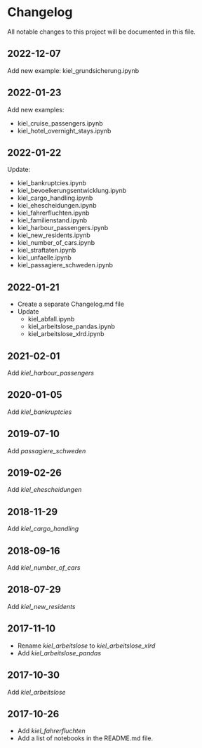 # Changelog

All notable changes to this project will be documented in this file.

## 2022-12-07

Add new example: kiel_grundsicherung.ipynb

## 2022-01-23

Add new examples:

- kiel_cruise_passengers.ipynb
- kiel_hotel_overnight_stays.ipynb

## 2022-01-22

Update:

- kiel_bankruptcies.ipynb
- kiel_bevoelkerungsentwicklung.ipynb
- kiel_cargo_handling.ipynb
- kiel_ehescheidungen.ipynb
- kiel_fahrerfluchten.ipynb
- kiel_familienstand.ipynb
- kiel_harbour_passengers.ipynb
- kiel_new_residents.ipynb
- kiel_number_of_cars.ipynb
- kiel_straftaten.ipynb
- kiel_unfaelle.ipynb
- kiel_passagiere_schweden.ipynb

## 2022-01-21

- Create a separate Changelog.md file
- Update
  - kiel_abfall.ipynb
  - kiel_arbeitslose_pandas.ipynb
  - kiel_arbeitslose_xlrd.ipynb

## 2021-02-01

Add *kiel_harbour_passengers*

## 2020-01-05

Add *kiel_bankruptcies*

## 2019-07-10

Add *passagiere_schweden*

## 2019-02-26

Add *kiel_ehescheidungen*

## 2018-11-29

Add *kiel_cargo_handling*

## 2018-09-16

Add *kiel_number_of_cars*

## 2018-07-29

Add *kiel_new_residents*

## 2017-11-10

- Rename *kiel_arbeitslose* to *kiel_arbeitslose_xlrd*
- Add *kiel_arbeitslose_pandas*

## 2017-10-30

Add *kiel_arbeitslose*

## 2017-10-26

- Add *kiel_fahrerfluchten*
- Add a list of notebooks in the README.md file.

